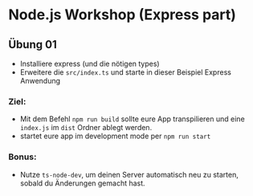 # Node.js Workshop (Express part)

## Übung 01
* Installiere express (und die nötigen types)
* Erweitere die `src/index.ts` und starte in dieser Beispiel Express Anwendung

### Ziel:
* Mit dem Befehl `npm run build` sollte eure App transpilieren und 
  eine `index.js` im `dist` Ordner ablegt werden.
* startet eure app im development mode per `npm run start`

### Bonus:
* Nutze `ts-node-dev`, um deinen Server automatisch neu zu starten, sobald du Änderungen gemacht hast.
